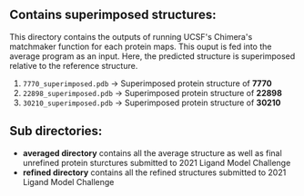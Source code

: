 ## Contains superimposed structures:
This directory contains the outputs of running UCSF's Chimera's matchmaker function for each protein maps. This ouput is fed into the average program as an input. Here, the predicted structure is superimposed relative to the reference structure.

1. ``7770_superimposed.pdb`` -> Superimposed protein structure of **7770**
2. ``22898_superimposed.pdb`` -> Superimposed protein structure of **22898**
3. ``30210_superimposed.pdb`` -> Superimposed protein structure of **30210**

## Sub directories:
* **averaged directory** contains all the average structure as well as final unrefined protein sturctures submitted to 2021 Ligand Model Challenge
* **refined directory** contains all the refined structures submitted to 2021 Ligand Model Challenge
